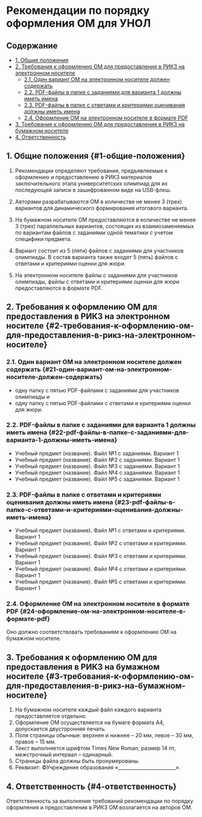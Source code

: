 # Рекомендации по порядку оформления ОМ для УНОЛ

## Содержание
- [1. Общие положения](#1-общие-положения)
- [2. Требования к оформлению ОМ для предоставления в РИКЗ на электронном носителе](#2-требования-к-оформлению-ом-для-предоставления-в-рикз-на-электронном-носителе)
  - [2.1. Один вариант ОМ на электронном носителе должен содержать](#21-один-вариант-ом-на-электронном-носителе-должен-содержать)
  - [2.2. PDF-файлы в папке с заданиями для варианта 1 должны иметь имена](#22-pdf-файлы-в-папке-с-заданиями-для-варианта-1-должны-иметь-имена)
  - [2.3. PDF-файлы в папке с ответами и критериями оценивания должны иметь имена](#23-pdf-файлы-в-папке-с-ответами-и-критериями-оценивания-должны-иметь-имена)
  - [2.4. Оформление ОМ на электронном носителе в формате PDF](#24-оформление-ом-на-электронном-носителе-в-формате-pdf)
- [3. Требования к оформлению ОМ для предоставления в РИКЗ на бумажном носителе](#3-требования-к-оформлению-ом-для-предоставления-в-рикз-на-бумажном-носителе)
- [4. Ответственность](#4-ответственность)

## 1. Общие положения {#1-общие-положения}

1. Рекомендации определяют требования, предъявляемые к оформлению и предоставлению в РИКЗ материалов заключительного этапа университетских олимпиад для их последующей записи в зашифрованном виде на USB-флеш.
   
2. Авторами разрабатываются ОМ в количестве не менее 3 (трех) вариантов для динамического формирования итогового варианта.

3. На бумажном носителе ОМ предоставляются в количестве не менее 3 (трех) параллельных вариантов, состоящих из взаимозаменяемых по вариантам файлов с заданиями одной тематики с учетом специфики предмета.

4. Вариант состоит из 5 (пяти) файлов с заданиями для участников олимпиады. В состав варианта также входят 5 (пять) файлов с ответами и критериями оценки для жюри.

5. На электронном носителе файлы с заданиями для участников олимпиады, файлы с ответами и критериями оценки для жюри предоставляются в формате PDF.

## 2. Требования к оформлению ОМ для предоставления в РИКЗ на электронном носителе {#2-требования-к-оформлению-ом-для-предоставления-в-рикз-на-электронном-носителе}

### 2.1. Один вариант ОМ на электронном носителе должен содержать {#21-один-вариант-ом-на-электронном-носителе-должен-содержать}

- одну папку с пятью PDF-файлами с заданиями для участников олимпиады и
- одну папку с пятью PDF-файлами с ответами и критериями оценки для жюри.

### 2.2. PDF-файлы в папке с заданиями для варианта 1 должны иметь имена {#22-pdf-файлы-в-папке-с-заданиями-для-варианта-1-должны-иметь-имена}

- Учебный предмет (название). Файл №1 с заданиями. Вариант 1
- Учебный предмет (название). Файл №2 с заданиями. Вариант 1
- Учебный предмет (название). Файл №3 с заданиями. Вариант 1
- Учебный предмет (название). Файл №4 с заданиями. Вариант 1
- Учебный предмет (название). Файл №5 с заданиями. Вариант 1

### 2.3. PDF-файлы в папке с ответами и критериями оценивания должны иметь имена {#23-pdf-файлы-в-папке-с-ответами-и-критериями-оценивания-должны-иметь-имена}

- Учебный предмет (название). Файл №1 с ответами и критериями. Вариант 1
- Учебный предмет (название). Файл №2 с ответами и критериями. Вариант 1
- Учебный предмет (название). Файл №3 с ответами и критериями. Вариант 1
- Учебный предмет (название). Файл №4 с ответами и критериями. Вариант 1
- Учебный предмет (название). Файл №5 с ответами и критериями. Вариант 1

### 2.4. Оформление ОМ на электронном носителе в формате PDF {#24-оформление-ом-на-электронном-носителе-в-формате-pdf}

Оно должно соответствовать требованиям к оформлению ОМ на бумажном носителе.

## 3. Требования к оформлению ОМ для предоставления в РИКЗ на бумажном носителе {#3-требования-к-оформлению-ом-для-предоставления-в-рикз-на-бумажном-носителе}

1. На бумажном носителе каждый файл каждого варианта предоставляется отдельно.
2. Оформление ОМ осуществляется на бумаге формата А4, допускается двусторонняя печать.
3. Поля страницы обычные: верхнее и нижнее – 20 мм, левое – 30 мм, правое – 15 мм.
4. Текст выполняется шрифтом Times New Roman, размер 14 пт, межстрочный интервал – одинарный.
5. Страницы файла должны быть пронумерованы.
6. Реквизит: ©Учреждение образования «________________________».

## 4. Ответственность {#4-ответственность}

Ответственность за выполнение требований рекомендации по порядку оформления и предоставления в РИКЗ ОМ возлагается на авторов ОМ.
